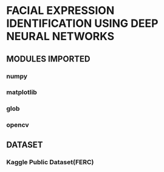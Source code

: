 # FACIAL EXPRESSION IDENTIFICATION USING DEEP NEURAL NETWORKS
## MODULES IMPORTED
### numpy
### matplotlib
### glob
### opencv
## DATASET
### Kaggle Public Dataset(FERC)
